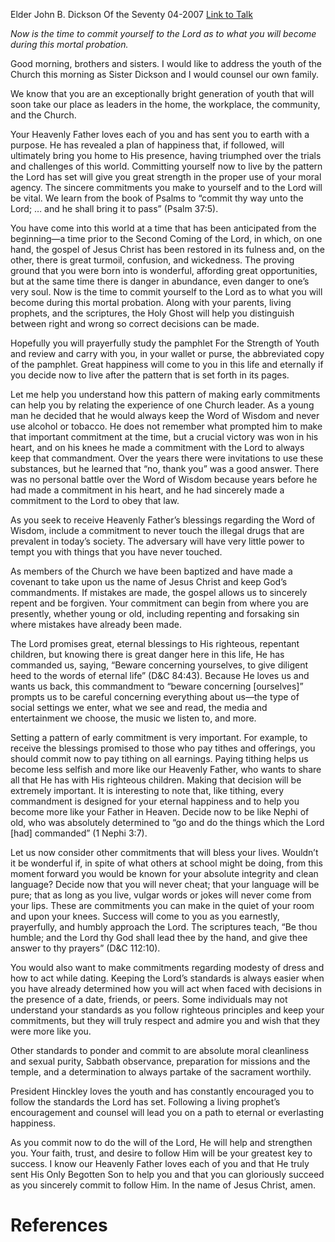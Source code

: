 Elder John B. Dickson
Of the Seventy
04-2007
[Link to Talk](https://www.churchofjesuschrist.org/study/general-conference/2007/04/commitment-to-the-lord?lang=eng)

_Now is the time to commit yourself to the Lord as to what you will become during this mortal probation._

Good morning, brothers and sisters. I would like to address the youth of the Church this morning as Sister Dickson and I would counsel our own family.

We know that you are an exceptionally bright generation of youth that will soon take our place as leaders in the home, the workplace, the community, and the Church.

Your Heavenly Father loves each of you and has sent you to earth with a purpose. He has revealed a plan of happiness that, if followed, will ultimately bring you home to His presence, having triumphed over the trials and challenges of this world. Committing yourself now to live by the pattern the Lord has set will give you great strength in the proper use of your moral agency. The sincere commitments you make to yourself and to the Lord will be vital. We learn from the book of Psalms to “commit thy way unto the Lord; … and he shall bring it to pass” (Psalm 37:5).

You have come into this world at a time that has been anticipated from the beginning—a time prior to the Second Coming of the Lord, in which, on one hand, the gospel of Jesus Christ has been restored in its fulness and, on the other, there is great turmoil, confusion, and wickedness. The proving ground that you were born into is wonderful, affording great opportunities, but at the same time there is danger in abundance, even danger to one’s very soul. Now is the time to commit yourself to the Lord as to what you will become during this mortal probation. Along with your parents, living prophets, and the scriptures, the Holy Ghost will help you distinguish between right and wrong so correct decisions can be made.

Hopefully you will prayerfully study the pamphlet For the Strength of Youth and review and carry with you, in your wallet or purse, the abbreviated copy of the pamphlet. Great happiness will come to you in this life and eternally if you decide now to live after the pattern that is set forth in its pages.

Let me help you understand how this pattern of making early commitments can help you by relating the experience of one Church leader. As a young man he decided that he would always keep the Word of Wisdom and never use alcohol or tobacco. He does not remember what prompted him to make that important commitment at the time, but a crucial victory was won in his heart, and on his knees he made a commitment with the Lord to always keep that commandment. Over the years there were invitations to use these substances, but he learned that “no, thank you” was a good answer. There was no personal battle over the Word of Wisdom because years before he had made a commitment in his heart, and he had sincerely made a commitment to the Lord to obey that law.

As you seek to receive Heavenly Father’s blessings regarding the Word of Wisdom, include a commitment to never touch the illegal drugs that are prevalent in today’s society. The adversary will have very little power to tempt you with things that you have never touched.

As members of the Church we have been baptized and have made a covenant to take upon us the name of Jesus Christ and keep God’s commandments. If mistakes are made, the gospel allows us to sincerely repent and be forgiven. Your commitment can begin from where you are presently, whether young or old, including repenting and forsaking sin where mistakes have already been made.

The Lord promises great, eternal blessings to His righteous, repentant children, but knowing there is great danger here in this life, He has commanded us, saying, “Beware concerning yourselves, to give diligent heed to the words of eternal life” (D&C 84:43). Because He loves us and wants us back, this commandment to “beware concerning [ourselves]” prompts us to be careful concerning everything about us—the type of social settings we enter, what we see and read, the media and entertainment we choose, the music we listen to, and more.

Setting a pattern of early commitment is very important. For example, to receive the blessings promised to those who pay tithes and offerings, you should commit now to pay tithing on all earnings. Paying tithing helps us become less selfish and more like our Heavenly Father, who wants to share all that He has with His righteous children. Making that decision will be extremely important. It is interesting to note that, like tithing, every commandment is designed for your eternal happiness and to help you become more like your Father in Heaven. Decide now to be like Nephi of old, who was absolutely determined to “go and do the things which the Lord [had] commanded” (1 Nephi 3:7).

Let us now consider other commitments that will bless your lives. Wouldn’t it be wonderful if, in spite of what others at school might be doing, from this moment forward you would be known for your absolute integrity and clean language? Decide now that you will never cheat; that your language will be pure; that as long as you live, vulgar words or jokes will never come from your lips. These are commitments you can make in the quiet of your room and upon your knees. Success will come to you as you earnestly, prayerfully, and humbly approach the Lord. The scriptures teach, “Be thou humble; and the Lord thy God shall lead thee by the hand, and give thee answer to thy prayers” (D&C 112:10).

You would also want to make commitments regarding modesty of dress and how to act while dating. Keeping the Lord’s standards is always easier when you have already determined how you will act when faced with decisions in the presence of a date, friends, or peers. Some individuals may not understand your standards as you follow righteous principles and keep your commitments, but they will truly respect and admire you and wish that they were more like you.

Other standards to ponder and commit to are absolute moral cleanliness and sexual purity, Sabbath observance, preparation for missions and the temple, and a determination to always partake of the sacrament worthily.

President Hinckley loves the youth and has constantly encouraged you to follow the standards the Lord has set. Following a living prophet’s encouragement and counsel will lead you on a path to eternal or everlasting happiness.

As you commit now to do the will of the Lord, He will help and strengthen you. Your faith, trust, and desire to follow Him will be your greatest key to success. I know our Heavenly Father loves each of you and that He truly sent His Only Begotten Son to help you and that you can gloriously succeed as you sincerely commit to follow Him. In the name of Jesus Christ, amen.

# References

